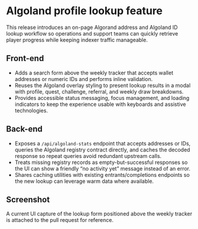 # Algoland profile lookup feature

This release introduces an on-page Algorand address and Algoland ID lookup workflow so operations and support teams can quickly retrieve player progress while keeping indexer traffic manageable.

## Front-end
- Adds a search form above the weekly tracker that accepts wallet addresses or numeric IDs and performs inline validation.
- Reuses the Algoland overlay styling to present lookup results in a modal with profile, quest, challenge, referral, and weekly draw breakdowns.
- Provides accessible status messaging, focus management, and loading indicators to keep the experience usable with keyboards and assistive technologies.

## Back-end
- Exposes a `/api/algoland-stats` endpoint that accepts addresses or IDs, queries the Algoland registry contract directly, and caches the decoded response so repeat queries avoid redundant upstream calls.
- Treats missing registry records as empty-but-successful responses so the UI can show a friendly “no activity yet” message instead of an error.
- Shares caching utilities with existing entrants/completions endpoints so the new lookup can leverage warm data where available.

## Screenshot
A current UI capture of the lookup form positioned above the weekly tracker is attached to the pull request for reference.
